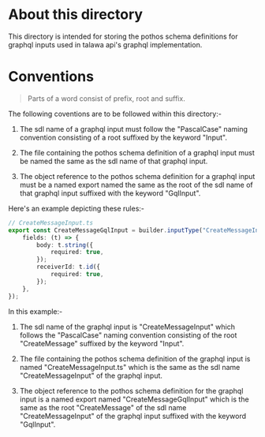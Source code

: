 # About this directory

This directory is intended for storing the pothos schema definitions for graphql inputs used in talawa api's graphql implementation.

# Conventions

> Parts of a word consist of prefix, root and suffix.

The following coventions are to be followed within this directory:-

1. The sdl name of a graphql input must follow the "PascalCase" naming convention consisting of a root suffixed by the keyword "Input".

2. The file containing the pothos schema definition of a graphql input must be named the same as the sdl name of that graphql input.

3. The object reference to the pothos schema definition for a graphql input must be a named export named the same as the root of the sdl name of that graphql input suffixed with the keyword "GqlInput".

Here's an example depicting these rules:-

```typescript
// CreateMessageInput.ts
export const CreateMessageGqlInput = builder.inputType("CreateMessageInput", {
	fields: (t) => {
		body: t.string({
			required: true,
		});
		receiverId: t.id({
			required: true,
		});
	},
});
```
In this example:-

1. The sdl name of the graphql input is "CreateMessageInput" which follows the "PascalCase" naming convention consisting of the root "CreateMessage" suffixed by the keyword "Input".

2. The file containing the pothos schema definition of the graphql input is named "CreateMessageInput.ts" which is the same as the sdl name "CreateMessageInput" of the graphql input.

3. The object reference to the pothos schema definition for the graphql input is a named export named "CreateMessageGqlInput" which is the same as the root "CreateMessage" of the sdl name "CreateMessageInput" of the graphql input suffixed with the keyword "GqlInput".
